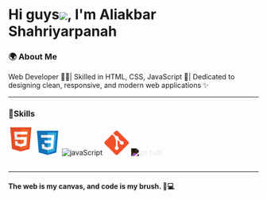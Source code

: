 # Hi guys<img src="https://media.giphy.com/media/v1.Y2lkPWVjZjA1ZTQ3NnkybmtwZ2U4bXB4djkxeW0ybTNqNXhzdWhwOHMzaWRreWRvcTdoYiZlcD12MV9zdGlja2Vyc19zZWFyY2gmY3Q9cw/YSlD6I04v4s9pgwPcT/giphy.gif" width="60" style="vertical-align: middle;">, I'm Aliakbar Shahriyarpanah

### 🌍 **About Me**
Web Developer 👨‍💻| Skilled in HTML, CSS, JavaScript 🚀| Dedicated to designing clean, responsive, and modern web applications ✨

---

<h3>🚀<b>Skills</b></h4>
<div style="margin-bottom: 30px;">
  <img src="https://raw.githubusercontent.com/devicons/devicon/master/icons/html5/html5-original.svg" alt="html5" width="50" style="margin-bottom:7px;"/>
  <img src="https://raw.githubusercontent.com/devicons/devicon/master/icons/css3/css3-original.svg" alt="css3" width="50"/>
  <img src="https://github.com/user-attachments/assets/08258f12-018d-48e7-8fdc-4bc3a93d2855" alt="javaScript" width="50" height="50" />
  <img src="https://raw.githubusercontent.com/devicons/devicon/master/icons/git/git-original.svg" alt="git" width="50"/>
  <img  height="50" alt="git hub" src="https://github.com/user-attachments/assets/f2b9421a-8bd8-4578-b129-68a2c3c8e1ef" width="50" style="filter: invert(1);"/>
</div> 

----

#### The web is my canvas, and code is my brush. 🎨💻
